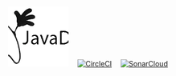 &emsp;[![JavaDoc](docs/javadoc.png)](https://mariangolea.github.io/csvtransactionparser/)
&emsp;[![CircleCI](https://circleci.com/gh/mariangolea/bankparsers/tree/master.svg?style=svg)](https://circleci.com/gh/mariangolea/bankparsers/tree/master)
&emsp;[![SonarCloud](https://sonarcloud.io/api/project_badges/measure?project=mariangolea_bankparsers&metric=alert_status)](https://sonarcloud.io/summary/new_code?id=mariangolea_bankparsers)
 